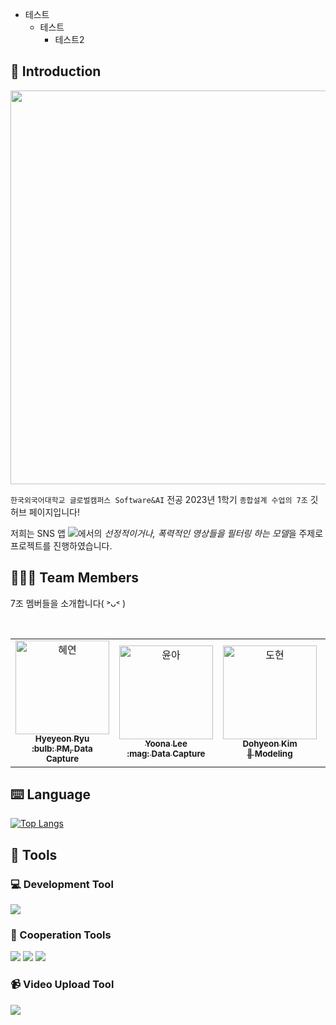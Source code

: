 + 테스트
  + 테스트
    + 테스트2 

## 📃 Introduction
<p align="center">
  <img src="https://github.com/selfrescue/selfrescue/assets/130124454/665ba540-e8ba-4656-a5ee-49c2db1a298a" width="630px">
</p>

`한국외국어대학교 글로벌캠퍼스 Software&AI` 전공 2023년 1학기 `종합설계 수업의 7조` 깃허브 페이지입니다!

저희는 SNS 앱 <img src="https://img.shields.io/badge/tiktok-000000?style=flat&logo=tiktok&logoColor=white"/>에서의 *선정적이거나, 폭력적인 영상들을 필터링 하는 모델*을 주제로 프로젝트를 진행하였습니다.

## 🧑‍🤝‍🧑 Team Members
7조 멤버들을 소개합니다( ˃ᴗ˂ )
<!-- ALL-CONTRIBUTORS-LIST:START - Do not remove or modify this section -->
<!-- prettier-ignore-start -->
<!-- markdownlint-disable -->

<table>
  <tr>
    <td align="center">
    <a href="https://github.com/selfrescue">
    <img src="https://github.com/selfrescue.png" width="150px;" alt="혜연"/>
    <br />
    <sub>
    <b>Hyeyeon Ryu</b><br>
    <b> :bulb: PM, Data Capture</b>
    </sub>
    </a>
    <br />
    <td align="center">
    <a href="https://github.com/YooongA">
    <img src="https://github.com/YooongA.png" width="150px;" alt="윤아"/>
    <br />
    <sub>
    <b>Yoona Lee</b><br>
    <b> :mag: Data Capture</b>
    </sub>
    </a>
    <td align="center">
    <a href="https://github.com/dony1220">
    <img src="https://github.com/dony1220.png" width="150px;" alt="도현"/>
    <br />
    <sub>
    <b>Dohyeon Kim</b><br>
    <b>🌟 Modeling</b>
    </sub>
    </a>
    <br />
    </td>
    <td align="center">
    <a href="https://github.com/InKyungWoo">
    <img src="https://github.com/InKyungWoo.png" width="150px;" alt="인경"/>
    <br />
    <sub>
    <b>Inkyung Woo</b><br>
    <b>🌟 Modeling</b>
    </sub>
    </a>
    <br />
    </td>    
    <br />
    </td>    
  </tr>
</table>


## ⌨️ Language
[![Top Langs](https://github-readme-stats.vercel.app/api/top-langs/?username=anuraghazra&layout=compact)](https://github.com/anuraghazra/github-readme-stats) 

## 🧰 Tools
### 💻 Development Tool
 <img src="https://img.shields.io/badge/googlecolab-F9AB00?style=flat&logo=googlecolab&logoColor=white"/> 
 
### 🤲 Cooperation Tools
  <img src="https://img.shields.io/badge/notion-000000?style=flat&logo=notion&logoColor=white"/>      <img src="https://img.shields.io/badge/discord-5865F2?style=flat&logo=discord&logoColor=white"/>        <img src="https://img.shields.io/badge/googlemeet-00897B?style=flat&logo=googlemeet&logoColor=white"/>  
      
### 📹 Video Upload Tool
<img src="https://img.shields.io/badge/googledrive-4285F4?style=flat&logo=googledrive&logoColor=white"/>   
